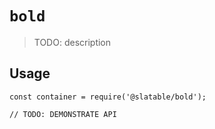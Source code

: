 # `bold`

  > TODO: description
  
  ## Usage
  
  ```
  const container = require('@slatable/bold');
  
  // TODO: DEMONSTRATE API
  ```